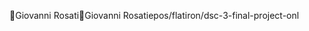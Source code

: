 Giovanni Rosati                                       G i o v a n n i   R o s a t i   e p o s / f l a t i r o n / d s c - 3 - f i n a l - p r o j e c t - o n l 